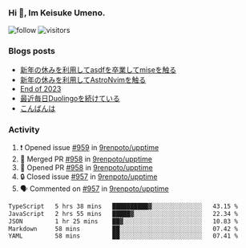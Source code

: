 ### Hi 👋, Im Keisuke Umeno.

<!--
**9renpoto/9renpoto** is a ✨ _special_ ✨ repository because its `README.md` (this file) appears on your GitHub profile.

Here are some ideas to get you started:

- 🔭 I’m currently working on ...
- 🌱 I’m currently learning ...
- 👯 I’m looking to collaborate on ...
- 🤔 I’m looking for help with ...
- 💬 Ask me about ...
- 📫 How to reach me: ...
- 😄 Pronouns: ...
- ⚡ Fun fact: ...
-->

![follow](https://img.shields.io/github/followers/9renpoto?label=Follow&style=social)
![visitors](https://komarev.com/ghpvc/?username=9renpoto&label=Profile%20views&color=0e75b6&style=flat)

### Blogs posts

<!-- BLOG-POST-LIST:START -->
- [新年の休みを利用してasdfを卒業してmiseを触る](https://9renpoto.win/entry/2024/01/07/mise)
- [新年の休みを利用してAstroNvimを触る](https://9renpoto.win/entry/2024/01/03/new-year-holidays)
- [End of 2023](https://9renpoto.win/entry/2023/12/31/end)
- [最近毎日Duolingoを続けている](https://9renpoto.win/entry/2023/12/05/duolingo)
- [こんばんは](https://sizu.me/9renpoto/posts/5a0i98779w97)
<!-- BLOG-POST-LIST:END -->

### Activity

<!--START_SECTION:activity-->
1. ❗ Opened issue [#959](https://github.com/9renpoto/upptime/issues/959) in [9renpoto/upptime](https://github.com/9renpoto/upptime)
2. 🎉 Merged PR [#958](https://github.com/9renpoto/upptime/pull/958) in [9renpoto/upptime](https://github.com/9renpoto/upptime)
3. 💪 Opened PR [#958](https://github.com/9renpoto/upptime/pull/958) in [9renpoto/upptime](https://github.com/9renpoto/upptime)
4. 🔒 Closed issue [#957](https://github.com/9renpoto/upptime/issues/957) in [9renpoto/upptime](https://github.com/9renpoto/upptime)
5. 🗣 Commented on [#957](https://github.com/9renpoto/upptime/issues/957#issuecomment-1881739601) in [9renpoto/upptime](https://github.com/9renpoto/upptime)
<!--END_SECTION:activity-->

<!--START_SECTION:waka-->

```txt
TypeScript   5 hrs 38 mins   ██████████▓░░░░░░░░░░░░░░   43.15 %
JavaScript   2 hrs 55 mins   █████▓░░░░░░░░░░░░░░░░░░░   22.34 %
JSON         1 hr 25 mins    ██▓░░░░░░░░░░░░░░░░░░░░░░   10.83 %
Markdown     58 mins         ██░░░░░░░░░░░░░░░░░░░░░░░   07.42 %
YAML         58 mins         ██░░░░░░░░░░░░░░░░░░░░░░░   07.41 %
```

<!--END_SECTION:waka-->
